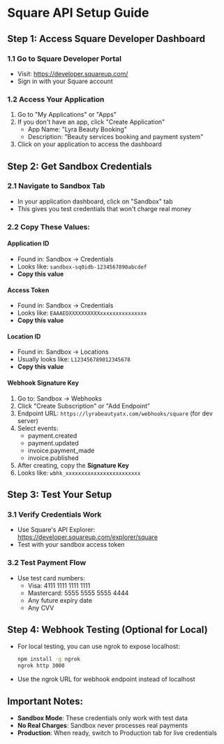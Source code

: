 # Square API Setup Guide

## Step 1: Access Square Developer Dashboard

### 1.1 Go to Square Developer Portal
- Visit: https://developer.squareup.com/
- Sign in with your Square account

### 1.2 Access Your Application
1. Go to "My Applications" or "Apps"
2. If you don't have an app, click "Create Application"
   - App Name: "Lyra Beauty Booking"
   - Description: "Beauty services booking and payment system"
3. Click on your application to access the dashboard

## Step 2: Get Sandbox Credentials

### 2.1 Navigate to Sandbox Tab
- In your application dashboard, click on "Sandbox" tab
- This gives you test credentials that won't charge real money

### 2.2 Copy These Values:

#### Application ID
- Found in: Sandbox → Credentials
- Looks like: `sandbox-sq0idb-1234567890abcdef`
- **Copy this value**

#### Access Token
- Found in: Sandbox → Credentials  
- Looks like: `EAAAEOXXXXXXXXXXxxxxxxxxxxxxxxx`
- **Copy this value**

#### Location ID
- Found in: Sandbox → Locations
- Usually looks like: `L123456789012345678`
- **Copy this value**

#### Webhook Signature Key
1. Go to: Sandbox → Webhooks
2. Click "Create Subscription" or "Add Endpoint"
3. Endpoint URL: `https://lyrabeautyatx.com/webhooks/square` (for dev server)
4. Select events:
   - payment.created
   - payment.updated  
   - invoice.payment_made
   - invoice.published
5. After creating, copy the **Signature Key**
6. Looks like: `wbhk_xxxxxxxxxxxxxxxxxxxxxxxx`

## Step 3: Test Your Setup

### 3.1 Verify Credentials Work
- Use Square's API Explorer: https://developer.squareup.com/explorer/square
- Test with your sandbox access token

### 3.2 Test Payment Flow
- Use test card numbers:
  - Visa: 4111 1111 1111 1111
  - Mastercard: 5555 5555 5555 4444
  - Any future expiry date
  - Any CVV

## Step 4: Webhook Testing (Optional for Local)
- For local testing, you can use ngrok to expose localhost:
  ```bash
  npm install -g ngrok
  ngrok http 3000
  ```
- Use the ngrok URL for webhook endpoint instead of localhost

## Important Notes:
- **Sandbox Mode**: These credentials only work with test data
- **No Real Charges**: Sandbox never processes real payments
- **Production**: When ready, switch to Production tab for live credentials